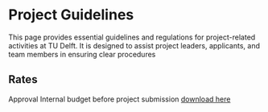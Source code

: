 # Project Guidelines

This page provides essential guidelines and regulations for project-related activities at TU Delft. It is designed to assist project leaders, applicants, and team members in ensuring clear procedures


## Rates

Approval Internal budget before project submission
[download here](.././Finance/Appendices/2025.02_Approval_internal_budget_before_project_submission.pdf)


 